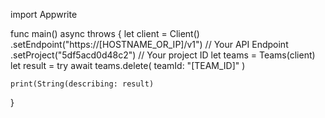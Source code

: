 import Appwrite

func main() async throws {
    let client = Client()
      .setEndpoint("https://[HOSTNAME_OR_IP]/v1") // Your API Endpoint
      .setProject("5df5acd0d48c2") // Your project ID
    let teams = Teams(client)
    let result = try await teams.delete(
        teamId: "[TEAM_ID]"
    )

    print(String(describing: result)
}
